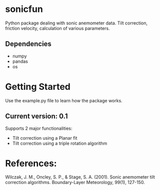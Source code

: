 # sonicfun
Python package dealing with sonic anemometer data. Tilt correction, friction velocity, calculation of various parameters. 

## Dependencies
* numpy
* pandas
* os

# Getting Started
Use the example.py file to learn how the package works.

## Current version: 0.1 

Supports 2 major functionalities:

* Tilt correction using a Planar fit
* Tilt correction using a triple rotation algorithm


# References:
Wilczak, J. M., Oncley, S. P., & Stage, S. A. (2001). Sonic anemometer tilt correction algorithms. Boundary-Layer Meteorology, 99(1), 127-150.

